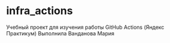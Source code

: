 # infra_actions
Учебный проект для изучения работы GitHub Actions (Яндекс Практикум)
Выполнила Ванданова Мария
